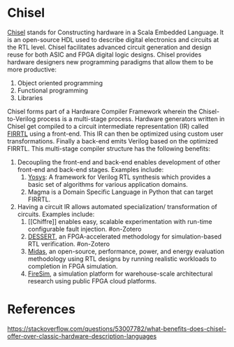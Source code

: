 # Chisel
[Chisel](https://www.chisel-lang.org/) stands for Constructing hardware in a Scala Embedded Language. It is an open-source HDL used to describe digital electronics and circuits at the RTL level. Chisel facilitates advanced circuit generation and design reuse for both ASIC and FPGA digital logic designs. Chisel provides hardware designers new programming paradigms that allow them to be more productive: 
1. Object oriented programming
2. Functional programming
3. Libraries

Chisel forms part of a Hardware Compiler Framework wherein the Chisel-to-Verilog process is a multi-stage process. Hardware generators written in Chisel get compiled to a circuit intermediate representation (IR) called [FIRRTL](https://github.com/chipsalliance/firrtl) using a front-end. This IR can then be optimized using custom user transformations. Finally a back-end emits Verilog based on the optimized FIRRTL. This multi-stage compiler structure has the following benefits:
1. Decoupling the front-end and back-end enables development of other front-end and back-end stages. Examples include:
	1. [Yosys](https://yosyshq.net/yosys/): A framework for Verilog RTL synthesis which provides a basic set of algorithms for various application domains.
	2. Magma is a Domain Specific Language in Python that can target FIRRTL.
2. Having a circuit IR allows automated specialization/ transformation of circuits. Examples include:
	1. [[Chiffre]] enables easy, scalable experimentation with run-time configurable fault injection. #on-Zotero 
	2. [DESSERT](https://carrv.github.io/2018/papers/CARRV_2018_paper_10.pdf), an FPGA-accelerated methodology for simulation-based RTL verification. #on-Zotero
	3. [Midas](https://carrv.github.io/2017/papers/kim-midas-carrv2017.pdf), an open-source, performance, power, and energy evaluation methodology using RTL designs by running realistic workloads to completion in FPGA simulation.
	4. [FireSim](https://sagark.org/assets/pubs/firesim-isca2018.pdf), a simulation platform for warehouse-scale architectural research using public FPGA cloud platforms.

# References
https://stackoverflow.com/questions/53007782/what-benefits-does-chisel-offer-over-classic-hardware-description-languages
